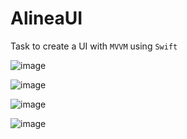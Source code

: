 # AlineaUI

Task to create a UI with `MVVM` using `Swift`

![image](https://user-images.githubusercontent.com/11731407/99768375-a910bf80-2b2a-11eb-8ea2-41f972e8afc5.png)

![image](https://user-images.githubusercontent.com/11731407/98538423-bfa85280-22b0-11eb-9825-0f2d6da099b4.png)

![image](https://user-images.githubusercontent.com/11731407/98538430-c2a34300-22b0-11eb-897d-c0639af7ea51.png)

![image](https://user-images.githubusercontent.com/11731407/98538436-c3d47000-22b0-11eb-813a-ce011ab1c21c.png)
